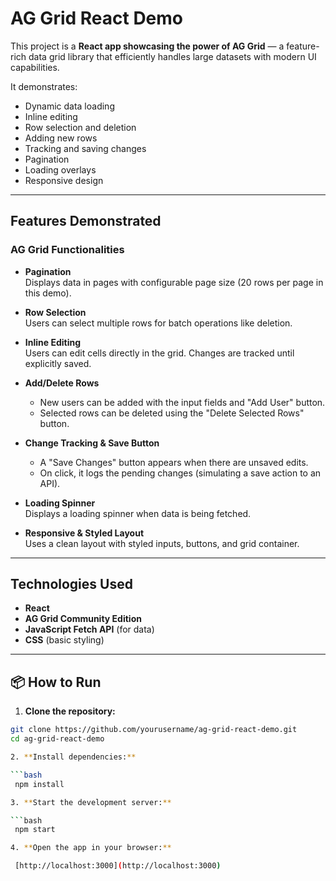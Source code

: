 # AG Grid React Demo

This project is a **React app showcasing the power of AG Grid** — a feature-rich data grid library that efficiently handles large datasets with modern UI capabilities.

It demonstrates:

- Dynamic data loading
- Inline editing
- Row selection and deletion
- Adding new rows
- Tracking and saving changes
- Pagination
- Loading overlays
- Responsive design

---

## Features Demonstrated

### AG Grid Functionalities

- **Pagination**  
  Displays data in pages with configurable page size (20 rows per page in this demo).

- **Row Selection**  
  Users can select multiple rows for batch operations like deletion.

- **Inline Editing**  
  Users can edit cells directly in the grid. Changes are tracked until explicitly saved.

- **Add/Delete Rows**  
  - New users can be added with the input fields and "Add User" button.
  - Selected rows can be deleted using the "Delete Selected Rows" button.

- **Change Tracking & Save Button**  
  - A "Save Changes" button appears when there are unsaved edits.
  - On click, it logs the pending changes (simulating a save action to an API).

- **Loading Spinner**  
  Displays a loading spinner when data is being fetched.

- **Responsive & Styled Layout**  
  Uses a clean layout with styled inputs, buttons, and grid container.

---

## Technologies Used

- **React**
- **AG Grid Community Edition**
- **JavaScript Fetch API** (for data)
- **CSS** (basic styling)

---

## 📦 How to Run

1. **Clone the repository:**

  ```bash
  git clone https://github.com/yourusername/ag-grid-react-demo.git
  cd ag-grid-react-demo

2. **Install dependencies:**

  ```bash
   npm install

3. **Start the development server:**

  ```bash
   npm start

4. **Open the app in your browser:**

   [http://localhost:3000](http://localhost:3000)

